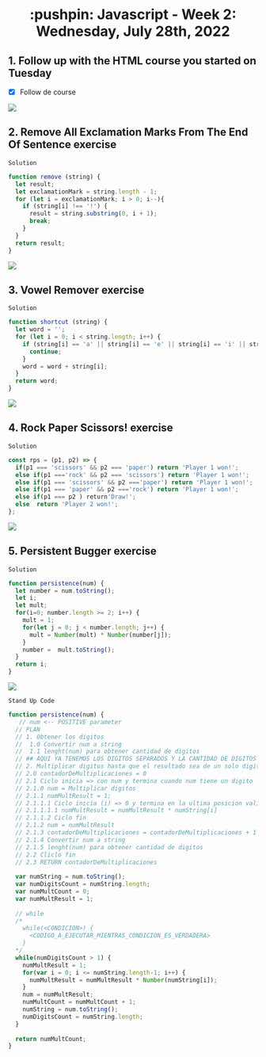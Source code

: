 <h1 align="center">:pushpin: Javascript - Week 2: Wednesday, July 28th, 2022</h1>

<h2>1. Follow up with the HTML course you started on Tuesday</h2>

- [x] Follow de course

<img src="https://i.ibb.co/1X6sS5z/imagen-2022-08-01-153757999.png">

<h2>2. Remove All Exclamation Marks From The End Of Sentence exercise</h2>

`Solution`

```javascript
function remove (string) {
  let result;
  let exclamationMark = string.length - 1;
  for (let i = exclamationMark; i > 0; i--){
    if (string[i] !== '!') {
      result = string.substring(0, i + 1);
      break;
    }
  }
  return result;
}
```
<img src="https://i.ibb.co/C2fG408/imagen-2022-08-01-171555957.png">

<h2>3. Vowel Remover exercise</h2>

`Solution`

```javascript
function shortcut (string) {
  let word = '';
  for (let i = 0; i < string.length; i++) {
    if (string[i] == 'a' || string[i] == 'e' || string[i] == 'i' || string[i] == 'o' || string[i] == 'u') {
      continue;
    }
    word = word + string[i];
  }
  return word;
}
```
<img src="https://i.ibb.co/4Jp4kjj/imagen-2022-08-01-172751909.png">

<h2>4. Rock Paper Scissors! exercise</h2>

`Solution`

```javascript
const rps = (p1, p2) => {
  if(p1 === 'scissors' && p2 === 'paper') return 'Player 1 won!';
  else if(p1 ==='rock' && p2 === 'scissors') return 'Player 1 won!';
  else if(p1 === 'scissors' && p2 ==='paper') return 'Player 1 won!';
  else if(p1 === 'paper' && p2 ==='rock') return 'Player 1 won!';
  else if(p1 === p2 ) return'Draw!';
  else  return 'Player 2 won!';
};

```
<img src="https://i.ibb.co/51xkgRy/imagen-2022-08-01-182256096.png">

<h2>5. Persistent Bugger exercise</h2>

`Solution`

```javascript
function persistence(num) {
  let number = num.toString();
  let i;
  let mult;
  for(i=0; number.length >= 2; i++) {
    mult = 1;
    for(let j = 0; j < number.length; j++) {
      mult = Number(mult) * Number(number[j]);
    }
    number =  mult.toString();
  }
  return i;
}

```
<img src="https://i.ibb.co/FbtqHyt/imagen-2022-08-01-191033653.png">

`Stand Up Code`
```javascript
function persistence(num) {
   // num <-- POSITIVE parameter
  // PLAN
  // 1. Obtener los digitos
  //  1.0 Convertir num a string
  //  1.1 lenght(num) para obtener cantidad de digitos
  // ## AQUI YA TENEMOS LOS DIGITOS SEPARADOS Y LA CANTIDAD DE DIGITOS
  // 2. Multiplicar digitos hasta que el resultado sea de un solo digito
  // 2.0 contadorDeMultiplicaciones = 0
  // 2.1 Ciclo inicia => con num y termina cuando num tiene un digito
  // 2.1.0 num = Multiplicar digitos
  // 2.1.1 numMultResult = 1;
  // 2.1.1.1 Ciclo inicia (i) => 0 y termina en la ultima posicion valida del string (lenght - 1)
  // 2.1.1.1.1 numMultResult = numMultResult * numString[i]
  // 2.1.1.2 Ciclo fin
  // 2.1.2 num = numMultResult
  // 2.1.3 contadorDeMultiplicaciones = contadorDeMultiplicaciones + 1
  // 2.1.4 Convertir num a string
  // 2.1.5 lenght(num) para obtener cantidad de digitos
  // 2.2 Cliclo fin
  // 2.3 RETURN contadorDeMultiplicaciones
  
  var numString = num.toString();
  var numDigitsCount = numString.length;
  var numMultCount = 0;
  var numMultResult = 1;
  
  // while
  /*
    while(<CONDICION>) {
      <CODIGO_A_EJECUTAR_MIENTRAS_CONDICION_ES_VERDADERA>
    }
  */
  while(numDigitsCount > 1) {
    numMultResult = 1;
    for(var i = 0; i <= numString.length-1; i++) {
      numMultResult = numMultResult * Number(numString[i]);
    }
    num = numMultResult;
    numMultCount = numMultCount + 1;
    numString = num.toString();
    numDigitsCount = numString.length;
  }
  
  return numMultCount;
}
```
